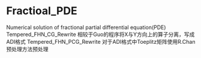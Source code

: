 # Fractioal_PDE
Numerical solution of  fractional partial differential equation(PDE)
    Tempered_FHN_CG_Rewrite
    相较于Guo的程序将X与Y方向上的算子分离，写成ADI格式
    Tempered_FHN_PCG_Rewrite
    对于ADI格式中Toeplitz矩阵使用R.Chan预处理方法预处理
